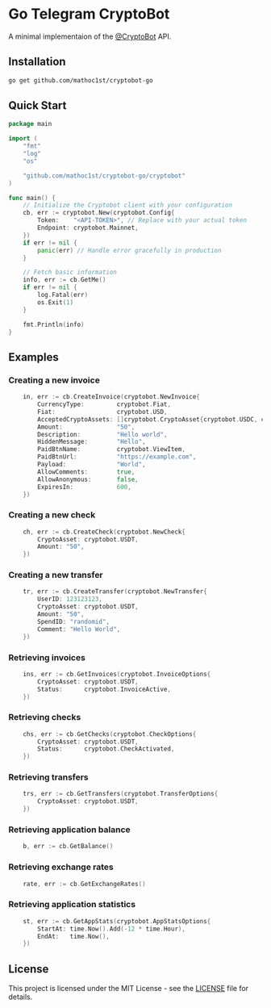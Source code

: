 # Go Telegram CryptoBot

A minimal implementaion of the [@CryptoBot](https://t.me/CryptoBot) API.

## Installation

```sh
go get github.com/mathoc1st/cryptobot-go
```

## Quick Start

```go
package main

import (
	"fmt"
	"log"
	"os"

	"github.com/mathoc1st/cryptobot-go/cryptobot"
)

func main() {
	// Initialize the Cryptobot client with your configuration
	cb, err := cryptobot.New(cryptobot.Config{
		Token:    "<API-TOKEN>", // Replace with your actual token
		Endpoint: cryptobot.Mainnet,
	})
	if err != nil {
		panic(err) // Handle error gracefully in production
	}

	// Fetch basic information
	info, err := cb.GetMe()
	if err != nil {
		log.Fatal(err)
		os.Exit(1)
	}

	fmt.Println(info)
}
```

## Examples

### Creating a new invoice

```go
	in, err := cb.CreateInvoice(cryptobot.NewInvoice{
		CurrencyType:         cryptobot.Fiat,
		Fiat:                 cryptobot.USD,
		AcceptedCryptoAssets: []cryptobot.CryptoAsset{cryptobot.USDC, cryptobot.TON},
		Amount:               "50",
		Description:          "Hello world",
		HiddenMessage:        "Hello",
		PaidBtnName:          cryptobot.ViewItem,
		PaidBtnUrl:           "https://example.com",
		Payload:              "World",
		AllowComments:        true,
		AllowAnonymous:       false,
		ExpiresIn:            600,
	})
```

### Creating a new check

```go
	ch, err := cb.CreateCheck(cryptobot.NewCheck{
		CryptoAsset: cryptobot.USDT,
		Amount: "50",
	})
```

### Creating a new transfer 

```go
	tr, err := cb.CreateTransfer(cryptobot.NewTransfer{
		UserID: 123123123,
		CryptoAsset: cryptobot.USDT,
		Amount: "50",
		SpendID: "randomid",
		Comment: "Hello World",
	})
```

### Retrieving invoices

```go
	ins, err := cb.GetInvoices(cryptobot.InvoiceOptions{
		CryptoAsset: cryptobot.USDT,
		Status:      cryptobot.InvoiceActive,
	})
```

### Retrieving checks

```go
	chs, err := cb.GetChecks(cryptobot.CheckOptions{
		CryptoAsset: cryptobot.USDT,
		Status:      cryptobot.CheckActivated,
	})
```

### Retrieving transfers

```go
	trs, err := cb.GetTransfers(cryptobot.TransferOptions{
		CryptoAsset: cryptobot.USDT,
	})
```


### Retrieving application balance

```go
	b, err := cb.GetBalance()
```

### Retrieving exchange rates

```go
	rate, err := cb.GetExchangeRates()
```

### Retrieving application statistics

```go
	st, err := cb.GetAppStats(cryptobot.AppStatsOptions{
		StartAt: time.Now().Add(-12 * time.Hour),
		EndAt:   time.Now(),
	})
```

## License

This project is licensed under the MIT License - see the [LICENSE](LICENSE) file for details.
